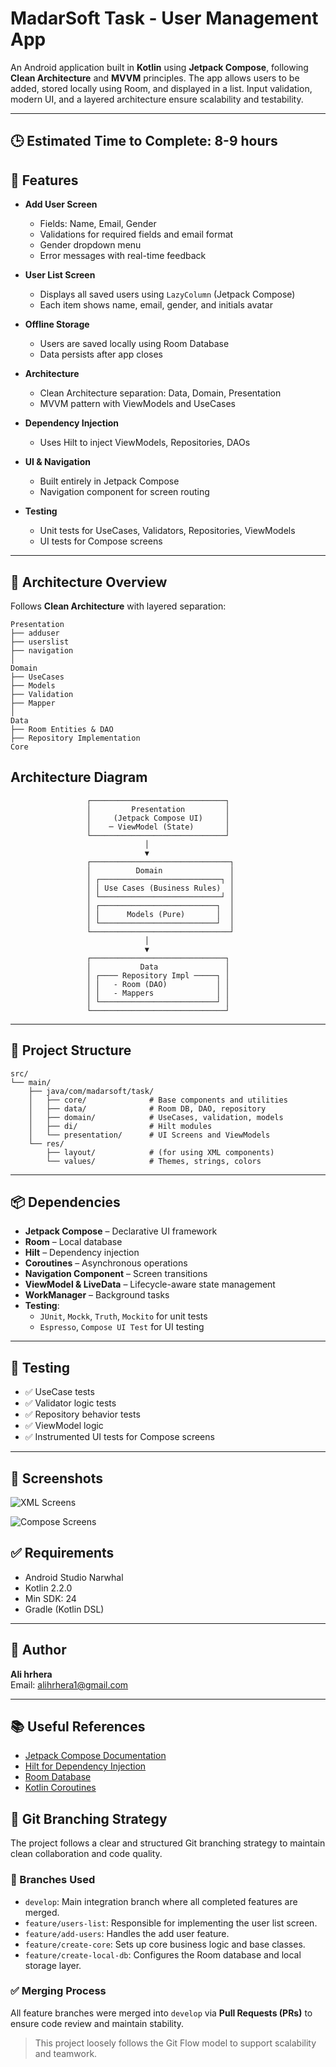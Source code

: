 
# MadarSoft Task - User Management App

An Android application built in **Kotlin** using **Jetpack Compose**, following **Clean Architecture** and **MVVM** principles. The app allows users to be added, stored locally using Room, and displayed in a list. Input validation, modern UI, and a layered architecture ensure scalability and testability.

---

## 🕒 Estimated Time to Complete: 8-9 hours

## 🚀 Features

- **Add User Screen**
  - Fields: Name, Email, Gender
  - Validations for required fields and email format
  - Gender dropdown menu
  - Error messages with real-time feedback

- **User List Screen**
  - Displays all saved users using `LazyColumn` (Jetpack Compose)
  - Each item shows name, email, gender, and initials avatar

- **Offline Storage**
  - Users are saved locally using Room Database
  - Data persists after app closes

- **Architecture**
  - Clean Architecture separation: Data, Domain, Presentation
  - MVVM pattern with ViewModels and UseCases

- **Dependency Injection**
  - Uses Hilt to inject ViewModels, Repositories, DAOs

- **UI & Navigation**
  - Built entirely in Jetpack Compose
  - Navigation component for screen routing

- **Testing**
  - Unit tests for UseCases, Validators, Repositories, ViewModels
  - UI tests for Compose screens

---

## 🧱 Architecture Overview

Follows **Clean Architecture** with layered separation:

```
Presentation
├── adduser
├── userslist
├── navigation
│
Domain
├── UseCases
├── Models
├── Validation
├── Mapper
│
Data
├── Room Entities & DAO
├── Repository Implementation
Core

```

## Architecture Diagram
                     ┌──────────────────────────────┐
                     │         Presentation         │
                     │     (Jetpack Compose UI)     │
                     │    ─ ViewModel (State)       │
                     └──────────────────────────────┘
                                  │
                                  ▼
                     ┌───────────────────────────────┐
                     │          Domain               │
                     │ ┌───────────────────────────┐ │
                     │ │ Use Cases (Business Rules)  │ 
                     │ └───────────────────────────┘ │
                     │ ┌──────────────────────────┐  │
                     │ │      Models (Pure)       │  │
                     │ └──────────────────────────┘  │
                     └───────────────────────────────┘
                                  │
                                  ▼
                     ┌──────────────────────────────┐
                     │           Data               │
                     │ ┌──── Repository Impl ─────┐ │
                     │ │   - Room (DAO)           │ │
                     │ │   - Mappers              │ │
                     │ └──────────────────────────┘ │
                     └──────────────────────────────┘

---

## 📁 Project Structure

```text
src/
└── main/
    ├── java/com/madarsoft/task/
    │   ├── core/              # Base components and utilities
    │   ├── data/              # Room DB, DAO, repository
    │   ├── domain/            # UseCases, validation, models
    │   ├── di/                # Hilt modules
    │   └── presentation/      # UI Screens and ViewModels
    └── res/
        ├── layout/            # (for using XML components)
        └── values/            # Themes, strings, colors
```

---

## 📦 Dependencies

- **Jetpack Compose** – Declarative UI framework
- **Room** – Local database
- **Hilt** – Dependency injection
- **Coroutines** – Asynchronous operations
- **Navigation Component** – Screen transitions
- **ViewModel & LiveData** – Lifecycle-aware state management
- **WorkManager** – Background tasks
- **Testing**:
  - `JUnit`, `Mockk`, `Truth`, `Mockito` for unit tests
  - `Espresso`, `Compose UI Test` for UI testing

---

## 🧪 Testing

- ✅ UseCase tests
- ✅ Validator logic tests
- ✅ Repository behavior tests
- ✅ ViewModel logic
- ✅ Instrumented UI tests for Compose screens

---

## 📸 Screenshots

![XML Screens](/res/xml.png)

![Compose Screens](/res/compose.png)



## ✅ Requirements

- Android Studio Narwhal
- Kotlin 2.2.0
- Min SDK: 24
- Gradle (Kotlin DSL)

---

## 👤 Author

**Ali hrhera**  
Email: alihrhera1@gmail.com

---

## 📚 Useful References

- [Jetpack Compose Documentation](https://developer.android.com/jetpack/compose)
- [Hilt for Dependency Injection](https://developer.android.com/training/dependency-injection/hilt-android)
- [Room Database](https://developer.android.com/training/data-storage/room)
- [Kotlin Coroutines](https://kotlinlang.org/docs/coroutines-overview.html)

## 🌿 Git Branching Strategy

The project follows a clear and structured Git branching strategy to maintain clean collaboration and code quality.

### 🔀 Branches Used

- `develop`: Main integration branch where all completed features are merged.
- `feature/users-list`: Responsible for implementing the user list screen.
- `feature/add-users`: Handles the add user feature.
- `feature/create-core`: Sets up core business logic and base classes.
- `feature/create-local-db`: Configures the Room database and local storage layer.

### ✅ Merging Process

All feature branches were merged into `develop` via **Pull Requests (PRs)** to ensure code review and maintain stability.

> This project loosely follows the Git Flow model to support scalability and teamwork.

